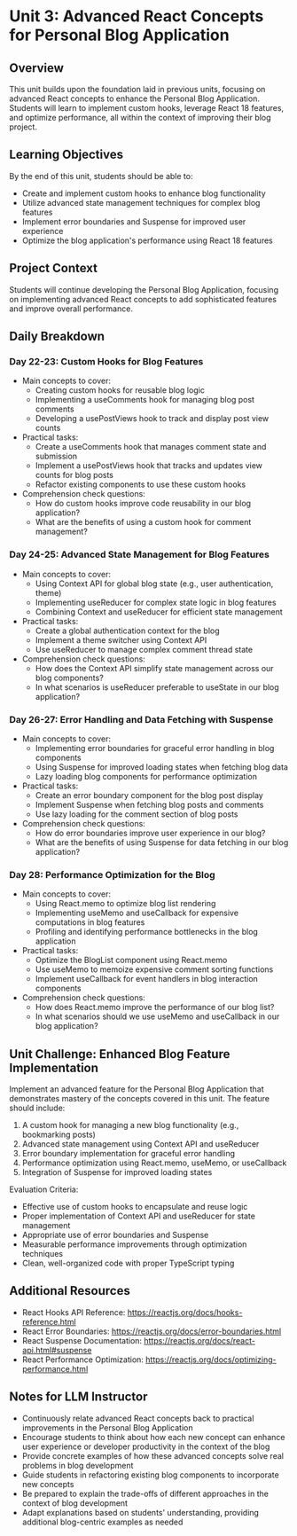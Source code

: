 # Unit 3: Advanced React Concepts for Personal Blog Application

## Overview
This unit builds upon the foundation laid in previous units, focusing on advanced React concepts to enhance the Personal Blog Application. Students will learn to implement custom hooks, leverage React 18 features, and optimize performance, all within the context of improving their blog project.

## Learning Objectives
By the end of this unit, students should be able to:
- Create and implement custom hooks to enhance blog functionality
- Utilize advanced state management techniques for complex blog features
- Implement error boundaries and Suspense for improved user experience
- Optimize the blog application's performance using React 18 features

## Project Context
Students will continue developing the Personal Blog Application, focusing on implementing advanced React concepts to add sophisticated features and improve overall performance.

## Daily Breakdown

### Day 22-23: Custom Hooks for Blog Features
- Main concepts to cover:
  - Creating custom hooks for reusable blog logic
  - Implementing a useComments hook for managing blog post comments
  - Developing a usePostViews hook to track and display post view counts
- Practical tasks:
  - Create a useComments hook that manages comment state and submission
  - Implement a usePostViews hook that tracks and updates view counts for blog posts
  - Refactor existing components to use these custom hooks
- Comprehension check questions:
  - How do custom hooks improve code reusability in our blog application?
  - What are the benefits of using a custom hook for comment management?

### Day 24-25: Advanced State Management for Blog Features
- Main concepts to cover:
  - Using Context API for global blog state (e.g., user authentication, theme)
  - Implementing useReducer for complex state logic in blog features
  - Combining Context and useReducer for efficient state management
- Practical tasks:
  - Create a global authentication context for the blog
  - Implement a theme switcher using Context API
  - Use useReducer to manage complex comment thread state
- Comprehension check questions:
  - How does the Context API simplify state management across our blog components?
  - In what scenarios is useReducer preferable to useState in our blog application?

### Day 26-27: Error Handling and Data Fetching with Suspense
- Main concepts to cover:
  - Implementing error boundaries for graceful error handling in blog components
  - Using Suspense for improved loading states when fetching blog data
  - Lazy loading blog components for performance optimization
- Practical tasks:
  - Create an error boundary component for the blog post display
  - Implement Suspense when fetching blog posts and comments
  - Use lazy loading for the comment section of blog posts
- Comprehension check questions:
  - How do error boundaries improve user experience in our blog?
  - What are the benefits of using Suspense for data fetching in our blog application?

### Day 28: Performance Optimization for the Blog
- Main concepts to cover:
  - Using React.memo to optimize blog list rendering
  - Implementing useMemo and useCallback for expensive computations in blog features
  - Profiling and identifying performance bottlenecks in the blog application
- Practical tasks:
  - Optimize the BlogList component using React.memo
  - Use useMemo to memoize expensive comment sorting functions
  - Implement useCallback for event handlers in blog interaction components
- Comprehension check questions:
  - How does React.memo improve the performance of our blog list?
  - In what scenarios should we use useMemo and useCallback in our blog application?

## Unit Challenge: Enhanced Blog Feature Implementation
Implement an advanced feature for the Personal Blog Application that demonstrates mastery of the concepts covered in this unit. The feature should include:

1. A custom hook for managing a new blog functionality (e.g., bookmarking posts)
2. Advanced state management using Context API and useReducer
3. Error boundary implementation for graceful error handling
4. Performance optimization using React.memo, useMemo, or useCallback
5. Integration of Suspense for improved loading states

Evaluation Criteria:
- Effective use of custom hooks to encapsulate and reuse logic
- Proper implementation of Context API and useReducer for state management
- Appropriate use of error boundaries and Suspense
- Measurable performance improvements through optimization techniques
- Clean, well-organized code with proper TypeScript typing

## Additional Resources
- React Hooks API Reference: https://reactjs.org/docs/hooks-reference.html
- React Error Boundaries: https://reactjs.org/docs/error-boundaries.html
- React Suspense Documentation: https://reactjs.org/docs/react-api.html#suspense
- React Performance Optimization: https://reactjs.org/docs/optimizing-performance.html

## Notes for LLM Instructor
- Continuously relate advanced React concepts back to practical improvements in the Personal Blog Application
- Encourage students to think about how each new concept can enhance user experience or developer productivity in the context of the blog
- Provide concrete examples of how these advanced concepts solve real problems in blog development
- Guide students in refactoring existing blog components to incorporate new concepts
- Be prepared to explain the trade-offs of different approaches in the context of blog development
- Adapt explanations based on students' understanding, providing additional blog-centric examples as needed

